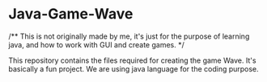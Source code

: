 # Java-Game-Wave

/**
This is not originally made by me, it's just for the purpose of learning java, and how to work with GUI and create games.
*/

This repository contains the files required for creating the game Wave. It's basically a fun project. We are using java language for the coding purpose. 
